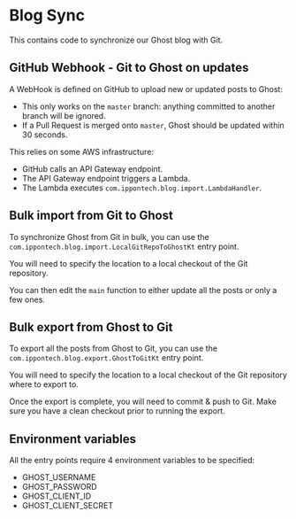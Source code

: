 # Blog Sync

This contains code to synchronize our Ghost blog with Git.

## GitHub Webhook - Git to Ghost on updates

A WebHook is defined on GitHub to upload new or updated posts to Ghost:

* This only works on the `master` branch: anything committed to another branch will be ignored.
* If a Pull Request is merged onto `master`, Ghost should be updated within 30 seconds.

This relies on some AWS infrastructure:

* GitHub calls an API Gateway endpoint.
* The API Gateway endpoint triggers a Lambda.
* The Lambda executes `com.ippontech.blog.import.LambdaHandler`.

## Bulk import from Git to Ghost

To synchronize Ghost from Git in bulk, you can use the `com.ippontech.blog.import.LocalGitRepoToGhostKt` entry point.

You will need to specify the location to a local checkout of the Git repository.

You can then edit the `main` function to either update all the posts or only a few ones.

## Bulk export from Ghost to Git

To export all the posts from Ghost to Git, you can use the `com.ippontech.blog.export.GhostToGitKt` entry point.

You will need to specify the location to a local checkout of the Git repository where to export to.

Once the export is complete, you will need to commit & push to Git. Make sure you have a clean checkout prior to running the export.

## Environment variables

All the entry points require 4 environment variables to be specified:

* GHOST_USERNAME
* GHOST_PASSWORD
* GHOST_CLIENT_ID
* GHOST_CLIENT_SECRET

